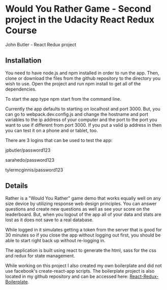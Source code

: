 # Would You Rather Game - Second project in the Udacity React Redux Course

John Butler - React Redux project

## Installation

You need to have  node.js and npm installed in order to run the app. Then, clone or download the files from the github repository to the directory you wish to use. Open the project and run npm install to get all of the dependencies.

To start the app type npm start from the command line.

Currently the app defaults to starting on localhost and port 3000. But, you can go to webpack.dev.config.js and change the hostname and port variables to the ip address of your computer and the port to the port you want to use if different from port 3000. If you put a valid ip address in then you can test it on a phone and or tablet, too.

There are 3 logins that can be used to test the app:

jpbutler/password123

sarahedo/password123

tylermcginnis/password123

## Details

Rather is a "Would You Rather" game demo that works equally well on any size device by utilizing response web design principles.
You can answer questions and create new questions as well as see your score on the leaderboard. But, when you logout of the app all of your data and stats are lost as it does not save to a real database.

While logged in it simulates getting a token from the server that is good for 30 minutes so if you close the app without logging out first, you should be able to start right back up without re-logging in.

The application is built using react to generate the html, sass for the css and redux for state management.

While working on this project I also created my own boilerplate and did not use facebook's create-react-app scripts. The boilerplate project is also located in my github repository and can be accessed here: [React-Redux-Boilerplate](https://github.com/cosmicfilament/React-Redux-Boilerplate).
